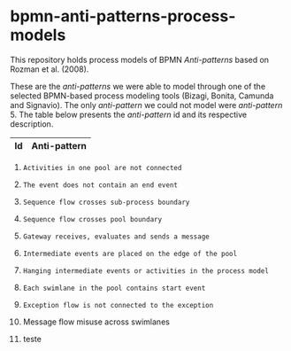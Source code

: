 # bpmn-anti-patterns-process-models

This repository holds process models of BPMN *Anti-patterns* based on Rozman et al. (2008).

These are the *anti-patterns* we were able to model through one of the selected BPMN-based process modeling tools (Bizagi, Bonita, Camunda and Signavio). The only *anti-pattern* we could not model were *anti-pattern* 5. The table below presents the *anti-pattern* id and its respective description.

Id  |  Anti-pattern
--- | -------------
01.     Activities in one pool are not connected

02.     The event does not contain an end event

03.     Sequence flow crosses sub-process boundary

04.     Sequence flow crosses pool boundary

05.     Gateway receives, evaluates and sends a message

06.     Intermediate events are placed on the edge of the pool

07.     Hanging intermediate events or activities in the process model

08.     Each swimlane in the pool contains start event

09.     Exception flow is not connected to the exception

10.    Message flow misuse across swimlanes

11. teste
